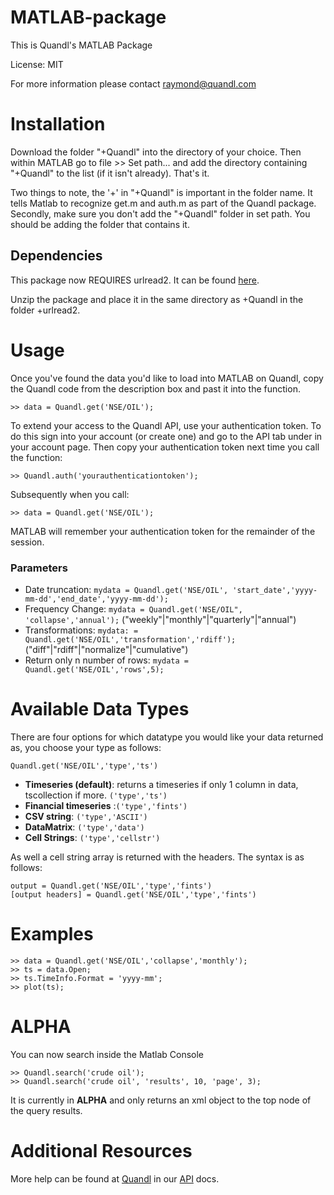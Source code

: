MATLAB-package
=========

This is Quandl's MATLAB Package

License: MIT

For more information please contact raymond@quandl.com

# Installation #



Download the folder "+Quandl" into the directory of your choice. Then within MATLAB go to file >> Set path... and add the directory containing "+Quandl" to the list (if it isn't already). That's it.

Two things to note, the '+' in "+Quandl" is important in the folder name. It tells Matlab to recognize get.m and auth.m as part of the Quandl package. Secondly, make sure you don't add the "+Quandl" folder in set path. You should be adding the folder that contains it.

## Dependencies ##

This package now REQUIRES urlread2. It can be found [here](http://www.mathworks.com/matlabcentral/fileexchange/35693-urlread2).

Unzip the package and place it in the same directory as +Quandl in the folder +urlread2.

# Usage #

Once you've found the data you'd like to load into MATLAB on Quandl, copy the Quandl code from the description box and past it into the function.

    >> data = Quandl.get('NSE/OIL');

To extend your access to the Quandl API, use your authentication token. To do this sign into your account (or create one) and go to the API tab under in your account page. Then copy your authentication token next time you call the function:

    >> Quandl.auth('yourauthenticationtoken');

Subsequently when you call:

    >> data = Quandl.get('NSE/OIL');

MATLAB will remember your authentication token for the remainder of the session.


### Parameters ###

* Date truncation: `mydata = Quandl.get('NSE/OIL', 'start_date','yyyy-mm-dd','end_date','yyyy-mm-dd');`
* Frequency Change: `mydata = Quandl.get('NSE/OIL", 'collapse','annual');` ("weekly"|"monthly"|"quarterly"|"annual")
* Transformations: `mydata: = Quandl.get('NSE/OIL','transformation','rdiff');` ("diff"|"rdiff"|"normalize"|"cumulative")
* Return only n number of rows: `mydata = Quandl.get('NSE/OIL','rows',5);`


# Available Data Types #
There are four options for which datatype you would like your data returned as, you choose your type as follows:
	
	Quandl.get('NSE/OIL','type','ts')

* **Timeseries (default)**: returns a timeseries if only 1 column in data, tscollection if more. `('type','ts')`
* **Financial timeseries** :`('type','fints')`
* **CSV string**: `('type','ASCII')`
* **DataMatrix**: `('type','data')`
* **Cell Strings**: `('type','cellstr')`

As well a cell string array is returned with the headers. The syntax is as follows:

    output = Quandl.get('NSE/OIL','type','fints')
    [output headers] = Quandl.get('NSE/OIL','type','fints')


# Examples #

    >> data = Quandl.get('NSE/OIL','collapse','monthly');
    >> ts = data.Open;
    >> ts.TimeInfo.Format = 'yyyy-mm';
    >> plot(ts);

# ALPHA #

You can now search inside the Matlab Console

    >> Quandl.search('crude oil');
    >> Quandl.search('crude oil', 'results', 10, 'page', 3);

It is currently in **ALPHA** and only returns an xml object to the top node of the query results.

# Additional Resources #
    
More help can be found at [Quandl](https://www.quandl.com) in our [API](https://www.quandl.com/docs/api) docs.
